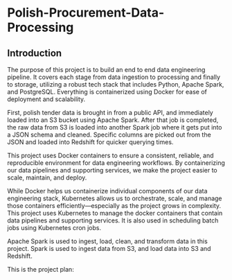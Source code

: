 # Polish-Procurement-Data-Processing


## Introduction
The purpose of this project is to build an end to end data engineering pipeline.  It covers each stage from data ingestion to processing and finally to storage, utilizing a robust tech stack that includes Python, Apache Spark, and PostgreSQL. Everything is containerized using Docker for ease of deployment and scalability.

First, polish tender data is brought in from a public API, and immediately loaded into an S3 bucket using Apache Spark. After that job is completed, the raw data from S3 is loaded into another Spark job where it gets put into a JSON schema and cleaned. Specific columns are picked out from the JSON and loaded into Redshift for quicker querying times. 

This project uses Docker containers to ensure a consistent, reliable, and reproducible environment for data engineering workflows. By containerizing our data pipelines and supporting services, we make the project easier to scale, maintain, and deploy.

While Docker helps us containerize individual components of our data engineering stack, Kubernetes allows us to orchestrate, scale, and manage those containers efficiently—especially as the project grows in complexity. This project uses Kubernetes to manage the docker containers that contain data pipelines and supporting services. It is also used in scheduling batch jobs using Kubernetes cron jobs. 

Apache Spark is used to ingest, load, clean, and transform data in this project. Spark is used to ingest data from S3, and load data into S3 and Redshift. 

This is the project plan: 
